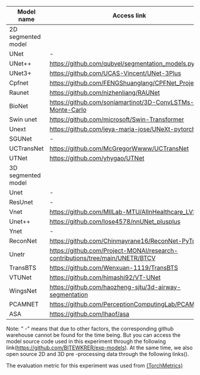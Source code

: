 

| Model  name         | Access  link                                                                 |
| ------------------- | ---------------------------------------------------------------------------- |
| 2D  segmented model |                                                                              |
| UNet                | -                                                                            |
| UNet++              | https://github.com/qubvel/segmentation_models.pytorch                        |
| UNet3+              | https://github.com/UCAS-Vincent/UNet-3Plus                                   |
| Cpfnet              | https://github.com/FENGShuanglang/CPFNet_Project                             |
| Raunet              | https://github.com/nizhenliang/RAUNet                                        |
| BioNet              | https://github.com/soniamartinot/3D-ConvLSTMs-for-Monte-Carlo                |
| Swin unet           | https://github.com/microsoft/Swin-Transformer                                |
| Unext               | https://github.com/jeya-maria-jose/UNeXt-pytorch                             |
| SGUNet              | -                                                                            |
| UCTransNet          | https://github.com/McGregorWwww/UCTransNet                                   |
| UTNet               | https://github.com/yhygao/UTNet                                              |
| 3D  segmented model |                                                                              |
| Unet                | -                                                                            |
| ResUnet             | -                                                                            |
| Vnet                | https://github.com/MIILab-MTU/AIInHealthcare_LVSeg                           |
| Unet++              | https://github.com/lose4578/nnUNet_plusplus                                  |
| Ynet                | -                                                                            |
| ReconNet            | https://github.com/Chinmayrane16/ReconNet-PyTorch                            |
| Unetr               | https://github.com/Project-MONAI/research-contributions/tree/main/UNETR/BTCV |
| TransBTS            | https://github.com/Wenxuan-1119/TransBTS                                     |
| VTUNet              | https://github.com/himashi92/VT-UNet                                         |
| WingsNet            | https://github.com/haozheng-sjtu/3d-airway-segmentation                      |
| PCAMNET             | https://github.com/PerceptionComputingLab/PCAMNet/                           |
| ASA                 | https://github.com/lhaof/asa                                                 |

Note: " -" means that due to other factors, the corresponding github warehouse cannot be found for the time being. But you can access the model source code used in this experiment through the following link(https://github.com/BITEWKRER/exp-models). At the same time, we also open source 2D and 3D pre -processing data through the following links().

 The evaluation metric for this experiment was used from [(TorchMetrics)](https://torchmetrics.readthedocs.io/en/stable/)
